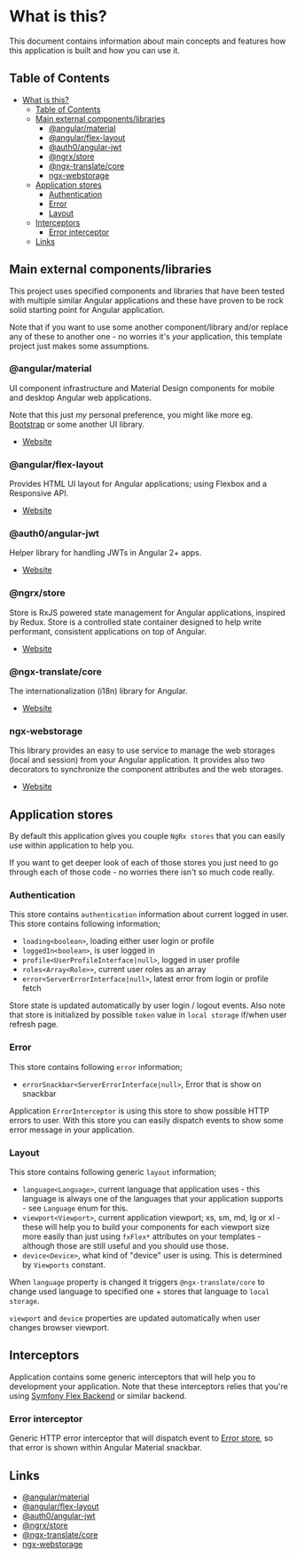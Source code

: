 # What is this?

This document contains information about main concepts and features how this
application is built and how you can use it.

## Table of Contents

* [What is this?](#what-is-this)
  * [Table of Contents](#table-of-contents)
  * [Main external components/libraries](#main-external-componentslibraries)
    * [@angular/material](#angularmaterial)
    * [@angular/flex-layout](#angularflex-layout)
    * [@auth0/angular-jwt](#auth0angular-jwt)
    * [@ngrx/store](#ngrxstore)
    * [@ngx-translate/core](#ngx-translatecore)
    * [ngx-webstorage](#ngx-webstorage)
  * [Application stores](#application-stores)
    * [Authentication](#authentication)
    * [Error](#error)
    * [Layout](#layout)
  * [Interceptors](#interceptors)
    * [Error interceptor](#error-interceptor)
  * [Links](#links)

## Main external components/libraries

This project uses specified components and libraries that have been tested with
multiple similar Angular applications and these have proven to be rock solid
starting point for Angular application.

Note that if you want to use some another component/library and/or replace any
of these to another one - no worries it's _your_ application, this template
project just makes some assumptions.

### @angular/material

UI component infrastructure and Material Design components for mobile and
desktop Angular web applications.

Note that this just _my_ personal preference, you might like more eg.
[Bootstrap](https://getbootstrap.com/)
or some another UI library.

* [Website](https://material.angular.io/)

### @angular/flex-layout

Provides HTML UI layout for Angular applications; using Flexbox and a
Responsive API.

* [Website](https://github.com/angular/flex-layout)

### @auth0/angular-jwt

Helper library for handling JWTs in Angular 2+ apps.

* [Website](https://github.com/auth0/angular2-jwt)

### @ngrx/store

Store is RxJS powered state management for Angular applications, inspired by
Redux. Store is a controlled state container designed to help write performant,
consistent applications on top of Angular.

* [Website](https://ngrx.io/guide/store)

### @ngx-translate/core

The internationalization (i18n) library for Angular.

* [Website](http://www.ngx-translate.com/)

### ngx-webstorage

This library provides an easy to use service to manage the web storages (local
and session) from your Angular application. It provides also two decorators to
synchronize the component attributes and the web storages.

* [Website](https://github.com/PillowPillow/ng2-webstorage)

## Application stores

By default this application gives you couple `NgRx stores` that you can easily
use within application to help you.

If you want to get deeper look of each of those stores you just need to go
through each of those code - no worries there isn't so much code really.

### Authentication

This store contains `authentication` information about current logged in user.
This store contains following information;

* `loading<boolean>`, loading either user login or profile
* `loggedIn<boolean>`, is user logged in
* `profile<UserProfileInterface|null>`, logged in user profile
* `roles<Array<Role>>`, current user roles as an array
* `error<ServerErrorInterface|null>`, latest error from login or profile fetch

Store state is updated automatically by user login / logout events. Also note
that store is initialized by possible `token` value in `local storage` if/when
user refresh page.

### Error

This store contains following `error` information;

* `errorSnackbar<ServerErrorInterface|null>`, Error that is show on snackbar

Application `ErrorInterceptor` is using this store to show possible HTTP errors
to user. With this store you can easily dispatch events to show some error
message in your application.

### Layout

This store contains following generic `layout` information;

* `language<Language>`, current language that application uses - this language
is always one of the languages that your application supports - see `Language`
enum for this.
* `viewport<Viewport>`, current application viewport; xs, sm, md, lg or xl -
these will help you to build your components for each viewport size more
easily than just using `fxFlex*` attributes on your templates - although those
are still useful and you should use those.
* `device<Device>`, what kind of "device" user is using. This is determined
by `Viewports` constant.

When `language` property is changed it triggers `@ngx-translate/core` to change
used language to specified one + stores that language to `local storage`.

`viewport` and `device` properties are updated automatically when user changes
browser viewport.

## Interceptors

Application contains some generic interceptors that will help you to
development your application. Note that these interceptors relies that you're
using
[Symfony Flex Backend](https://github.com/tarlepp/symfony-flex-backend)
or similar backend.

### Error interceptor

Generic HTTP error interceptor that will dispatch event to
[Error store](#error),
so that error is shown within Angular Material snackbar.

## Links

* [@angular/material](https://material.angular.io/)
* [@angular/flex-layout](https://github.com/angular/flex-layout)
* [@auth0/angular-jwt](https://github.com/auth0/angular2-jwt)
* [@ngrx/store](https://ngrx.io/guide/store)
* [@ngx-translate/core](http://www.ngx-translate.com/)
* [ngx-webstorage](https://github.com/PillowPillow/ng2-webstorage)
